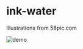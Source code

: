 # ink-water
Illustrations from 58pic.com

![demo](https://raw.githubusercontent.com/auxdesigner/ink-water/master/demo.gif)
